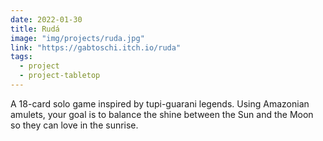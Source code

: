 ```yaml
---
date: 2022-01-30
title: Rudá
image: "img/projects/ruda.jpg"
link: "https://gabtoschi.itch.io/ruda"
tags:
  - project
  - project-tabletop
---
```


A 18-card solo game inspired by tupi-guarani legends. Using Amazonian amulets, your goal is to balance the shine between the Sun and the Moon so they can love in the sunrise.